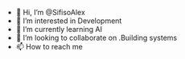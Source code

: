- 👋 Hi, I’m @SifisoAlex
- 👀 I’m interested in Development
- 🌱 I’m currently learning AI
- 💞️ I’m looking to collaborate on .Building systems
- 📫 How to reach me 

<!---
SifisoAlex/SifisoAlex is a ✨ special ✨ repository because its `README.md` (this file) appears on your GitHub profile.
You can click the Preview link to take a look at your changes.
--->
